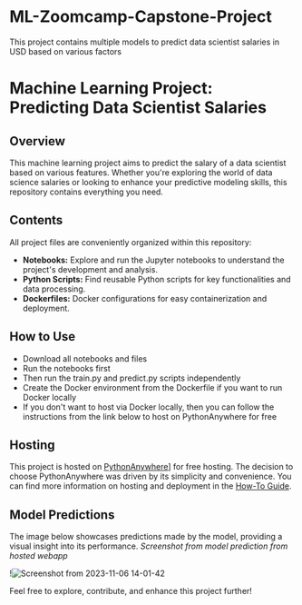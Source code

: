 # ML-Zoomcamp-Capstone-Project
This project contains multiple models to predict data scientist salaries in USD based on various factors

# Machine Learning Project: Predicting Data Scientist Salaries

## Overview

This machine learning project aims to predict the salary of a data scientist based on various features. Whether you're exploring the world of data science salaries or looking to enhance your predictive modeling skills, this repository contains everything you need.

## Contents

All project files are conveniently organized within this repository:

- **Notebooks:** Explore and run the Jupyter notebooks to understand the project's development and analysis.
- **Python Scripts:** Find reusable Python scripts for key functionalities and data processing.
- **Dockerfiles:** Docker configurations for easy containerization and deployment.

## How to Use

- Download all notebooks and files
- Run the notebooks first
- Then run the train.py and predict.py scripts independently
- Create the Docker environment from the Dockerfile if you want to run Docker locally
- If you don't want to host via Docker locally, then you can follow the instructions from the link below to host on PythonAnywhere for free

## Hosting

This project is hosted on [PythonAnywhere]([https://www.pythonanywhere.com/)] for free hosting. The decision to choose PythonAnywhere was driven by its simplicity and convenience. You can find more information on hosting and deployment in the [How-To Guide](https://github.com/nindate/ml-zoomcamp-exercises/blob/main/how-to-use-pythonanywhere.md).

## Model Predictions

The image below showcases predictions made by the model, providing a visual insight into its performance. *Screenshot from model prediction from hosted webapp*

!![Screenshot from 2023-11-06 14-01-42](https://github.com/Bcopeland64/ML-Zoomcamp-Capstone-Project/assets/47774770/33480509-e2ec-4ab6-8d6a-1f7ebe6e617d)


Feel free to explore, contribute, and enhance this project further!

